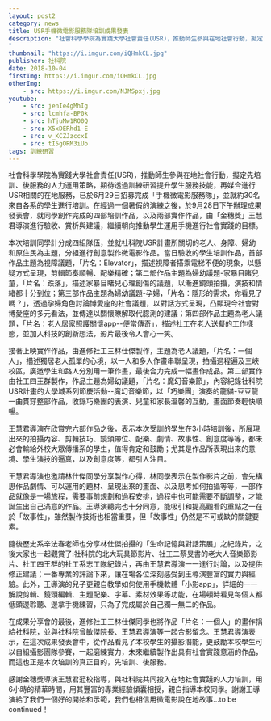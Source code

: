 ```yaml
---
layout: post2
category: news
title: USR手機微電影服務隊培訓成果發表
description: "社會科學學院為實踐大學社會責任(USR)，推動師生參與在地社會行動，擬定先培訓、後服務的人力運用策略，期待透過訓練研習提升學生服務技能，再媒合進行USR相關的在地服務，已於6月29日招募完成「手機微電影服務隊」，並就約30名來自各系的學生進行培訓。在經過一個暑假的演練之後，於9月28日下午辦理成果發表會，就同學創作完成的四部培訓作品，以及兩部實作作品，由「金穗獎」王慧君導演進行驗收、賞析與建議，繼續朝向推動學生運用手機進行社會實踐的目標。
"
thumbnail: "https://i.imgur.com/iQHmkCL.jpg"
publisher: 社科院
date: 2018-10-04
firstImg: https://i.imgur.com/iQHmkCL.jpg
otherImg:
    - src: https://i.imgur.com/NJMSpxj.jpg
youtube:
    - src: jenIe4gMhIg
    - src: lcmhfa-BP0k
    - src: hTjuMw1RO0Q
    - src: X5xDERhd1-E
    - src: v_KCZJzccxI
    - src: tI5gORM3iUo
tags: 訓練研習
---
```

社會科學學院為實踐大學社會責任(USR)，推動師生參與在地社會行動，擬定先培訓、後服務的人力運用策略，期待透過訓練研習提升學生服務技能，再媒合進行USR相關的在地服務，已於6月29日招募完成「手機微電影服務隊」，並就約30名來自各系的學生進行培訓。在經過一個暑假的演練之後，於9月28日下午辦理成果發表會，就同學創作完成的四部培訓作品，以及兩部實作作品，由「金穗獎」王慧君導演進行驗收、賞析與建議，繼續朝向推動學生運用手機進行社會實踐的目標。

本次培訓同學計分成四組隊伍，並就社科院USR計畫所關切的老人、身障、婦幼和原住民為主題，分組進行創意製作微電影作品。當日驗收的學生培訓作品，首部作品主題為視障議題，「片名：Elevator」，描述視障者搭乘電梯不便的現象，以懸疑方式呈現，剪輯節奏順暢、配樂精確；第二部作品主題為婦幼議題-家暴目睹兒童，「片名：跌落」，描述家暴目睹兒心理創傷的議題，以漸進鏡頭拍攝，演技和情緒都十分到位；第三部作品主題為婦幼議題-孕婦，「片名：隱形的需求，你看見了嗎？」，透過孕婦角色討論博愛座的社會議題，以對話方式呈現，凸顯現今社會對博愛座的多元看法，並傳達以關懷瞭解取代臆測的建議；第四部作品主題為老人議題，「片名：老人居家照護關懷app--便當傳奇」，描述社工在老人送餐的工作樣態，並加入科技的創新想法，影片最後令人會心一笑。

接著上映實作作品，由進修社工三林仕傑製作，主題為老人議題，「片名：一個人」，描述獨居老人孤單的心境，以一人和多人作畫串聯呈現，拍攝過程遍及三峽校區，廣邀學生和路人分別用一筆作畫，最後合力完成一幅畫作成品。第二部實作由社工四王群製作，作品主題為婦幼議題，「片名：魔幻音樂節」，內容紀錄社科院USR計畫的大學城系列節慶活動--魔幻音樂節，以「巧樂團」演奏的龍貓-豆豆龍一曲貫穿整部作品，收錄巧樂團的表演、兒童和家長溫馨的互動，畫面節奏輕快順暢。

王慧君導演在欣賞完六部作品之後，表示本次受訓的學生在3小時培訓後，所展現出來的拍攝內容、剪輯技巧、鏡頭帶位、配樂、劇情、故事性、創意度等等，都未必會輸給外校大眾傳播系的學生，值得肯定和鼓勵；尤其是作品所表現出來的意境、學生演技的逼真，以及創意度等，都引人注目。

王慧君導演也邀請林仕傑同學分享製作心得，林同學表示在製作影片之前，會先構思作品劇情、可以運用的題材、呈現出來的畫面、以及思考如何拍攝等等，一部作品就像是一場旅程，需要事前規劃和過程安排，過程中也可能需要不斷調整，才能誕生出自己滿意的作品。王導演聽完也十分同意，能吸引和提高觀看的重點之一在於「故事性」，雖然製作技術也相當重要，但「故事性」仍然是不可或缺的關鍵要素。

隨後歷史系辛法春老師也分享林仕傑拍攝的「生命記憶與對話策展」之紀錄片，之後大家也一起觀賞了:社科院的北大玩具節影片、社工二蔡旻書的老大人音樂節影片、社工四王群的社工系志工隊紀錄片，再由王慧君導演一一進行討論，以及提供修正建議；一番專業的評論下來，讓在場各位深刻感受到王導演豐富的實力與經驗。此外，王導演的兒子更親自教學如何使用手機軟體「小影app」，詳細的一一解說剪輯、鏡頭編輯、主題配樂、字幕、素材效果等功能，在場頓時看見每個人都低頭邊聆聽、邊拿手機練習，只為了完成屬於自己獨一無二的作品。

在成果分享會的最後，進修社工三林仕傑同學也將作品「片名：一個人」的畫作捐給社科院，並與社科院曾敏傑院長、王慧君導演等一起合影留念。王慧君導演表示，在這次成果發表會中，從作品看見了本校學生的攝影潛能，更鼓勵本校學生可以自組攝影團隊參賽，一起磨練實力，未來繼續製作出具有社會實踐意涵的作品，而這也正是本次培訓的真正目的，先培訓、後服務。

感謝金穗獎導演王慧君蒞校指導，與社科院共同投入在地社會實踐的人力培訓，用6小時的精華時間，用其豐富的專業經驗傾囊相授，親自指導本校同學。謝謝王導演給了我們一個好的開始和示範，我們也相信用微電影說在地故事…to be continued！
